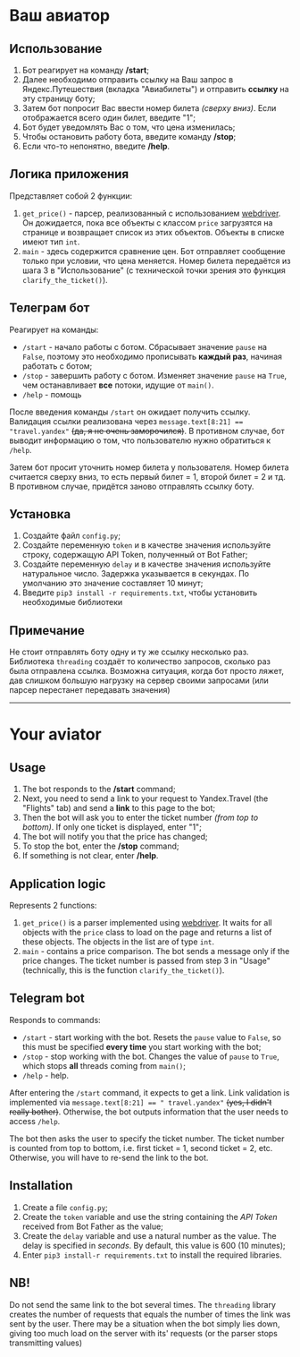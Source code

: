# Ваш авиатор
## Использование
1. Бот реагирует на команду **/start**;
2. Далее необходимо отправить ссылку на Ваш запрос в Яндекс.Путешествия (вкладка "Авиабилеты") и отправить **ссылку** на эту страницу боту;
3. Затем бот попросит Вас ввести номер билета *(сверху вниз)*. Если отображается всего один билет, введите "1";
4. Бот будет уведомлять Вас о том, что цена изменилась;
5. Чтобы остановить работу бота, введите команду **/stop**;
6. Если что-то непонятно, введите **/help**.

## Логика приложения
Представляет собой 2 функции:
1. `get_price()` - парсер, реализованный с использованием [webdriver](https://pypi.org/project/selenium/). Он дожидается, пока все объекты с классом `price` загрузятся на странице и возвращает список из этих объектов. Объекты в списке имеют тип `int`.
2. `main` - здесь содержится сравнение цен. Бот отправляет сообщение только при условии, что цена меняется. Номер билета передаётся из шага 3 в "Использование" (с технической точки зрения это функция `clarify_the_ticket()`). 

## Телеграм бот
Реагирует на команды:
- `/start` - начало работы с ботом. Сбрасывает значение `pause` на `False`, поэтому это необходимо прописывать **каждый раз**, начиная работать с ботом;
- `/stop` - завершить работу с ботом. Изменяет значение `pause` на `True`, чем останавливает **все** потоки, идущие от `main()`.
- `/help` - помощь

После введения команды `/start` он ожидает получить ссылку. Валидация ссылки реализована через `message.text[8:21] == "travel.yandex"` ~~(да, я не очень заморочился)~~. В противном случае, бот выводит информацию о том, что пользователю нужно обратиться к `/help`.

Затем бот просит уточнить номер билета у пользователя. Номер билета считается сверху вниз, то есть первый билет = 1, второй билет = 2 и тд. В противном случае, придётся заново отправлять ссылку боту.

## Установка
1. Создайте файл `config.py`;
2. Создайте переменную `token` и в качестве значения используйте строку, содержащую API Token, полученный от Bot Father;
3. Создайте переменную `delay` и в качестве значения используйте натуральное число. Задержка указывается в секундах. По умолчанию это значение составляет 10 минут;
4. Введите `pip3 install -r requirements.txt`, чтобы установить необходимые библиотеки

## Примечание
Не стоит отправлять боту одну и ту же ссылку несколько раз. Библиотека `threading` создаёт то количество запросов, сколько раз была отправлена ссылка. Возможна ситуация, когда бот просто ляжет, дав слишком большую нагрузку на сервер своими запросами (или парсер перестанет передавать значения)

---
# Your aviator
## Usage
1. The bot responds to the **/start** command;
2. Next, you need to send a link to your request to Yandex.Travel (the "Flights" tab) and send a **link** to this page to the bot;
3. Then the bot will ask you to enter the ticket number *(from top to bottom)*. If only one ticket is displayed, enter "1";
4. The bot will notify you that the price has changed;
5. To stop the bot, enter the **/stop** command;
6. If something is not clear, enter **/help**.

## Application logic
Represents 2 functions:
1. `get_price()` is a parser implemented using [webdriver](https://pypi.org/project/selenium/). It waits for all objects with the `price` class to load on the page and returns a list of these objects. The objects in the list are of type `int`.
2. `main` - contains a price comparison. The bot sends a message only if the price changes. The ticket number is passed from step 3 in "Usage" (technically, this is the function `clarify_the_ticket()`).

## Telegram bot
Responds to commands:
- `/start` - start working with the bot. Resets the `pause` value to `False`, so this must be specified **every time** you start working with the bot;
- `/stop` - stop working with the bot. Changes the value of `pause` to `True`, which stops **all** threads coming from `main()`;
- `/help` - help.

After entering the `/start` command, it expects to get a link. Link validation is implemented via `message.text[8:21] == " travel.yandex"` ~~(yes, I didn't really bother)~~. Otherwise, the bot outputs information that the user needs to access `/help`.

The bot then asks the user to specify the ticket number. The ticket number is counted from top to bottom, i.e. first ticket = 1, second ticket = 2, etc. Otherwise, you will have to re-send the link to the bot.

## Installation
1. Create a file `config.py`;
2. Create the `token` variable and use the string containing the *API Token* received from Bot Father as the value;
3. Create the `delay` variable and use a natural number as the value. The delay is specified in *seconds*. By default, this value is 600 (10 minutes);
4. Enter `pip3 install-r requirements.txt` to install the required libraries.

## NB!
Do not send the same link to the bot several times. The `threading` library creates the number of requests that equals the number of times the link was sent by the user. There may be a situation when the bot simply lies down, giving too much load on the server with its' requests (or the parser stops transmitting values)
